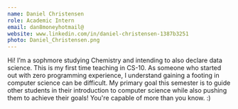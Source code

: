 ```yaml
---
name: Daniel Christensen
role: Academic Intern
email: dan8moneyhotmail@
website: www.linkedin.com/in/daniel-christensen-1387b3251
photo: Daniel_Christensen.png
---
```

Hi! I’m a sophmore studying Chemistry and intending to also declare data science. This is my first time teaching in CS-10. As someone who started out with zero programming experience, I understand gaining a footing in computer science can be difficult. My primary goal this semester is to guide other students in their introduction to computer science while also pushing them to achieve their goals! You're capable of more than you know. :)

